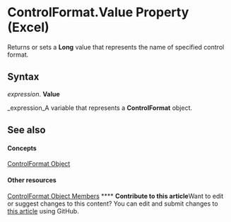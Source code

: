 
# ControlFormat.Value Property (Excel)

Returns or sets a  **Long** value that represents the name of specified control format.


## Syntax

 _expression_. **Value**

 _expression_A variable that represents a  **ControlFormat** object.


## See also


#### Concepts


 [ControlFormat Object](fafc6e6b-641c-2179-0789-d86c2718b3c0.md)
#### Other resources


 [ControlFormat Object Members](a0d77b6f-e948-e12a-f65a-1633dc63efad.md)
****   **Contribute to this article**Want to edit or suggest changes to this content? You can edit and submit changes to  [this article](https://github.com/jhershey00/VBA_Excel_Test/OpenXMLCon/articles/f719882f-a01a-3eb9-c86d-e9a59bf6c356.md) using GitHub.

